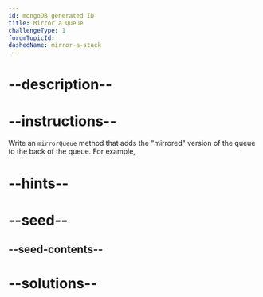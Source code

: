 ```yaml
---
id: mongoDB generated ID
title: Mirror a Queue
challengeType: 1
forumTopicId: 
dashedName: mirror-a-stack
---
```


# --description--


# --instructions--

Write an `mirrorQueue` method that adds the "mirrored" version of the queue to the back of the queue. For example,

# --hints--


# --seed--

## --seed-contents--


# --solutions--
